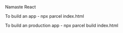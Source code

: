 Namaste React

To build an app - npx parcel index.html

To build an production app - npx parcel build index.html